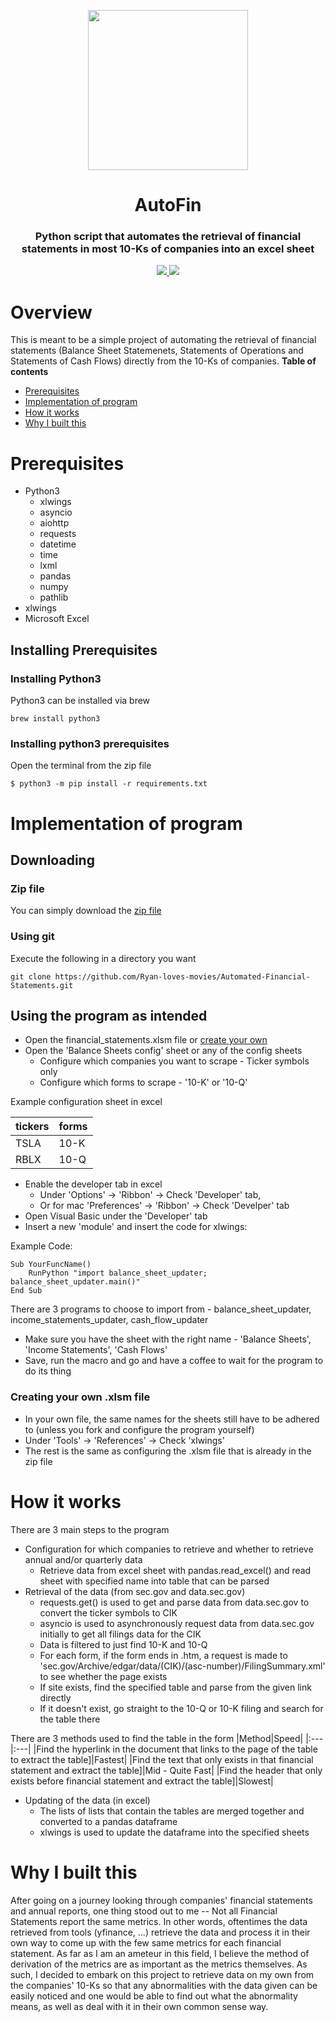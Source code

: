 <p align="center">
  <img style="-webkit-user-select: none; display: block; margin: auto; padding: env(safe-area-inset-top) env(safe-area-inset-right) env(safe-area-inset-bottom)   env(safe-area-inset-left); cursor: zoom-in;" src="https://mpng.subpng.com/20180610/kvb/kisspng-computer-icons-report-clip-art-fatality-analysis-reporting-system-5b1daa0cac57b9.3848326315286707327059.jpg" height = "256px" width = "256px">
  <h1 align="center">AutoFin</h1>
  <h3 align="center">Python script that automates the retrieval of financial statements in most 10-Ks of companies into an excel sheet</h3>
  <p align="center">
    <a href="https://lxml.de/index.html">
	    <img src="https://img.shields.io/badge/built%20with-lxml-green.svg" />
    </a>
    <a href="https://www.python.org/">
    	<img src="https://img.shields.io/badge/built%20with-Python3-red.svg" />
    </a>
  </p>
</p>

# Overview
This is meant to be a simple project of automating the retrieval of financial statements (Balance Sheet Statemenets, Statements of Operations and Statements of Cash Flows) directly from the 10-Ks of companies.
**Table of contents**
- [Prerequisites](#prerequisites)
- [Implementation of program](#implementation-of-program)
- [How it works](#how-it-works)
- [Why I built this](#why-I-built-this)

# Prerequisites
- Python3
  * xlwings
  * asyncio
  * aiohttp
  * requests
  * datetime
  * time
  * lxml
  * pandas
  * numpy
  * pathlib
- xlwings
- Microsoft Excel

## Installing Prerequisites

### Installing Python3
Python3 can be installed via brew
```
brew install python3
```

### Installing python3 prerequisites
Open the terminal from the zip file
```
$ python3 -m pip install -r requirements.txt
```

# Implementation of program

## Downloading
### Zip file
You can simply download the [zip file](https://github.com/Ryan-loves-movies/Automated-Financial-Statements/archive/refs/heads/master.zip) 

### Using git
Execute the following in a directory you want 

```
git clone https://github.com/Ryan-loves-movies/Automated-Financial-Statements.git
```

## Using the program as intended
- Open the financial_statements.xlsm file or [create your own](#creating-your-own-.xlsm-file)
- Open the 'Balance Sheets config' sheet or any of the config sheets
  * Configure which companies you want to scrape - Ticker symbols only
  * Configure which forms to scrape - '10-K' or '10-Q'

Example configuration sheet in excel

|tickers|forms|
|:---|:---|
|TSLA|10-K|
|RBLX|10-Q|
- Enable the developer tab in excel 
  * Under 'Options' -> 'Ribbon' -> Check 'Developer' tab, 
  * Or for mac 'Preferences' -> 'Ribbon' -> Check 'Develper' tab
- Open Visual Basic under the 'Developer' tab
- Insert a new 'module' and insert the code for xlwings:

Example Code:
```
Sub YourFuncName()
    RunPython "import balance_sheet_updater; balance_sheet_updater.main()"
End Sub
```
There are 3 programs to choose to import from - balance_sheet_updater, income_statements_updater, cash_flow_updater

- Make sure you have the sheet with the right name - 'Balance Sheets', 'Income Statements', 'Cash Flows'
- Save, run the macro and go and have a coffee to wait for the program to do its thing

### Creating your own .xlsm file
- In your own file, the same names for the sheets still have to be adhered to (unless you fork and configure the program yourself)
- Under 'Tools' -> 'References' -> Check 'xlwings'
- The rest is the same as configuring the .xlsm file that is already in the zip file



# How it works
There are 3 main steps to the program
- Configuration for which companies to retrieve and whether to retrieve annual and/or quarterly data
  * Retrieve data from excel sheet with pandas.read_excel() and read sheet with specified name into table that can be parsed
- Retrieval of the data (from sec.gov and data.sec.gov)
  * requests.get() is used to get and parse data from data.sec.gov to convert the ticker symbols to CIK
  * asyncio is used to asynchronously request data from data.sec.gov initially to get all filings data for the CIK
  * Data is filtered to just find 10-K and 10-Q
  * For each form, if the form ends in .htm, a request is made to 'sec.gov/Archive/edgar/data/(CIK)/(asc-number)/FilingSummary.xml' to see whether the page exists
  * If site exists, find the specified table and parse from the given link directly
  * If it doesn't exist, go straight to the 10-Q or 10-K filing and search for the table there

There are 3 methods used to find the table in the form
|Method|Speed|
|:---|:---|
|Find the hyperlink in the document that links to the page of the table to extract the table]|Fastest|
|Find the text that only exists in that financial statement and extract the table]|Mid - Quite Fast|
|Find the header that only exists before financial statement and extract the table]|Slowest|

- Updating of the data (in excel)
  * The lists of lists that contain the tables are merged together and converted to a pandas dataframe
  * xlwings is used to update the dataframe into the specified sheets



# Why I built this
After going on a journey looking through companies' financial statements and annual reports, one thing stood out to me -- Not all Financial Statements report the same metrics. 
In other words, oftentimes the data retrieved from tools (yfinance, ...) retrieve the data and process it in their own way to come up with the few same metrics for each financial statement. As far as I am an ameteur in this field, I believe the method of derivation of the metrics are as important as the metrics themselves. As such, I decided to embark on this project to retrieve data on my own from the companies' 10-Ks so that any abnormalities with the data given can be easily noticed and one would be able to find out what the abnormality means, as well as deal with it in their own common sense way.
